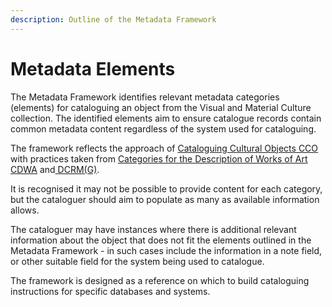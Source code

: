 ```yaml
---
description: Outline of the Metadata Framework
---
```


# Metadata Elements

The Metadata Framework identifies relevant metadata categories \(elements\) for cataloguing an object from the Visual and Material Culture collection. The identified elements aim to ensure catalogue records contain common metadata content regardless of the system used for cataloguing.

The framework reflects the approach of [Cataloguing Cultural Objects CCO](https://vraweb.org/resources/cataloging-cultural-objects/) with practices taken from [Categories for the Description of Works of Art CDWA](http://www.getty.edu/research/publications/electronic_publications/cdwa/) and[ DCRM\(G\)](https://rbms.info/files/dcrm/dcrmg/DCRMG-A4.pdf).

It is recognised it may not be possible to provide content for each category, but the cataloguer should aim to populate as many as available information allows.

The cataloguer may have instances where there is additional relevant information about the object that does not fit the elements outlined in the Metadata Framework - in such cases include the information in a note field, or other suitable field for the system being used to catalogue.

The framework is designed as a reference on which to build cataloguing instructions for specific databases and systems. 

